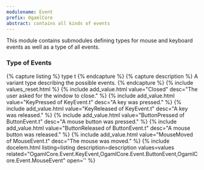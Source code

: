 ```yaml
---
modulename: Event
prefix: OgamlCore
abstract: contains all kinds of events
---
```


This module contains submodules defining types for mouse and keyboard events
as well as a type of all events.

### Type of Events

{% capture listing %}
type t
{% endcapture %}
{% capture description %}
A variant type describing the possible events.
{% endcapture %}
{% include values_reset.html %}
{% include add_value.html value="Closed" desc="The user asked for the window to close." %}
{% include add_value.html value="KeyPressed     of KeyEvent.t" desc="A key was pressed." %}
{% include add_value.html value="KeyReleased    of KeyEvent.t" desc="A key was released." %}
{% include add_value.html value="ButtonPressed  of ButtonEvent.t" desc="A mouse button was pressed." %}
{% include add_value.html value="ButtonReleased of ButtonEvent.t" desc="A mouse button was released." %}
{% include add_value.html value="MouseMoved     of MouseEvent.t" desc="The mouse was moved." %}
{% include docelem.html listing=listing description=description values=values related="OgamlCore.Event.KeyEvent,OgamlCore.Event.ButtonEvent,OgamlCore.Event.MouseEvent" open='' %}
